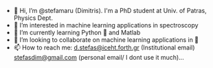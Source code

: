 - 👋 Hi, I’m @stefamaru (Dimitris). I'm a PhD student at Univ. of Patras, Physics Dept.
- 👀 I’m interested in machine learning applications in spectroscopy
- 🌱 I’m currently learning Python 🐍 and Matlab
- 💞️ I’m looking to collaborate on machine learning applications in 🐍
- 📫 How to reach me: d.stefas@iceht.forth.gr (Institutional email) stefasdim@gmail.com (personal email/ I dont use it much)...

<!---
stefamaru/stefamaru is a ✨ special ✨ repository because its `README.md` (this file) appears on your GitHub profile.
You can click the Preview link to take a look at your changes.
--->
